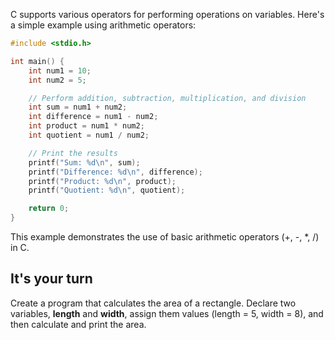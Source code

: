 C supports various operators for performing operations on variables. Here's a simple example using arithmetic operators:

```c
#include <stdio.h>

int main() {
    int num1 = 10;
    int num2 = 5;

    // Perform addition, subtraction, multiplication, and division
    int sum = num1 + num2;
    int difference = num1 - num2;
    int product = num1 * num2;
    int quotient = num1 / num2;

    // Print the results
    printf("Sum: %d\n", sum);
    printf("Difference: %d\n", difference);
    printf("Product: %d\n", product);
    printf("Quotient: %d\n", quotient);

    return 0;
}
```

This example demonstrates the use of basic arithmetic operators (+, -, *, /) in C.

## It's your turn

Create a program that calculates the area of a rectangle. Declare two variables, **length** and **width**, assign them values (length = 5, width = 8), and then calculate and print the area.